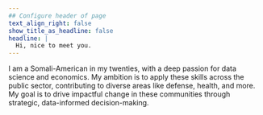 ```yaml
---
## Configure header of page
text_align_right: false
show_title_as_headline: false
headline: |
  Hi, nice to meet you.
---
```


<!-- this is a subheadline -->
I am a Somali-American in my twenties, with a deep passion for data science and economics. My ambition is to apply these skills across the public sector, contributing to diverse areas like defense, health, and more. My goal is to drive impactful change in these communities through strategic, data-informed decision-making.
